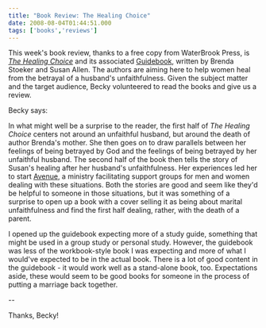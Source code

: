 ```yaml
---
title: "Book Review: The Healing Choice"
date: 2008-08-04T01:44:51.000
tags: ['books','reviews']
---
```


This week's book review, thanks to a free copy from WaterBrook Press, is _[The Healing Choice](http://www.amazon.com/Healing-Choice-Move-Beyond-Betrayal/dp/1400074258/ref=pd_bbs_sr_1?ie=UTF8&s=books&qid=1217010140&sr=1-1 )_ and its associated [Guidebook](http://www.amazon.com/Healing-Choice-Guidebook-Beyond-Betrayal/dp/1400074266/ref=pd_bbs_sr_3?ie=UTF8&s=books&qid=1217010192&sr=1-3), written by Brenda Stoeker and Susan Allen. The authors are aiming here to help women heal from the betrayal of a husband's unfaithfulness. Given the subject matter and the target audience, Becky volunteered to read the books and give us a review.

Becky says:

In what might well be a surprise to the reader, the first half of _The Healing Choice_ centers not around an unfaithful husband, but around the death of author Brenda's mother. She then goes on to draw parallels between her feelings of being betrayed by God and the feelings of being betrayed by her unfaithful husband. The second half of the book then tells the story of Susan's healing after her husband's unfaithfulness. Her experiences led her to start [Avenue](http://www.avenueresource.com), a ministry facilitating support groups for men and women dealing with these situations. Both the stories are good and seem like they'd be helpful to someone in those situations, but it was something of a surprise to open up a book with a cover selling it as being about marital unfaithfulness and find the first half dealing, rather, with the death of a parent.

I opened up the guidebook expecting more of a study guide, something that might be used in a group study or personal study. However, the guidebook was less of the workbook-style book I was expecting and more of what I would've expected to be in the actual book. There is a lot of good content in the guidebook - it would work well as a stand-alone book, too. Expectations aside, these would seem to be good books for someone in the process of putting a marriage back together.

\--

Thanks, Becky!
